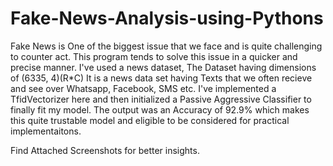 # Fake-News-Analysis-using-Pythons
Fake News is One of the biggest issue that we face and is quite challenging to counter act. This program tends to solve this issue in a quicker and precise manner.
I've used a news dataset, 
The Dataset having dimensions of (6335, 4)(R*C)
It is a news data set having Texts that we often recieve and see over Whatsapp, Facebook, SMS etc.
I've implemented a TfidVectorizer here and then initialized a Passive Aggressive Classifier to finally fit my model.
The output was an Accuracy of 92.9% which makes this quite trustable model and eligible to be considered for practical implementaitons.


  Find Attached Screenshots for better insights.
